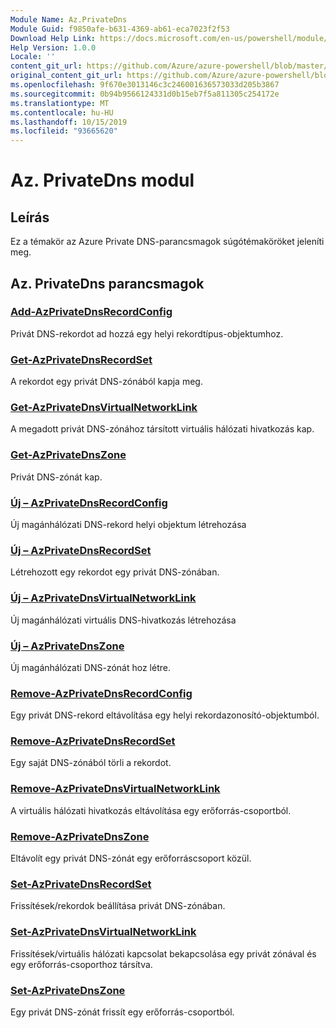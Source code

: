 ```yaml
---
Module Name: Az.PrivateDns
Module Guid: f9850afe-b631-4369-ab61-eca7023f2f53
Download Help Link: https://docs.microsoft.com/en-us/powershell/module/az.privatedns
Help Version: 1.0.0
Locale: ''
content_git_url: https://github.com/Azure/azure-powershell/blob/master/src/PrivateDns/PrivateDns/help/Az.PrivateDNS.md
original_content_git_url: https://github.com/Azure/azure-powershell/blob/master/src/PrivateDns/PrivateDns/help/Az.PrivateDNS.md
ms.openlocfilehash: 9f670e3013146c3c246001636573033d205b3867
ms.sourcegitcommit: 0b94b9566124331d0b15eb7f5a811305c254172e
ms.translationtype: MT
ms.contentlocale: hu-HU
ms.lasthandoff: 10/15/2019
ms.locfileid: "93665620"
---
```

# Az. PrivateDns modul
## Leírás
Ez a témakör az Azure Private DNS-parancsmagok súgótémaköröket jeleníti meg.

## Az. PrivateDns parancsmagok
### [Add-AzPrivateDnsRecordConfig](Add-AzPrivateDnsRecordConfig.md)
Privát DNS-rekordot ad hozzá egy helyi rekordtípus-objektumhoz.

### [Get-AzPrivateDnsRecordSet](Get-AzPrivateDnsRecordSet.md)
A rekordot egy privát DNS-zónából kapja meg.

### [Get-AzPrivateDnsVirtualNetworkLink](Get-AzPrivateDnsVirtualNetworkLink.md)
A megadott privát DNS-zónához társított virtuális hálózati hivatkozás kap.

### [Get-AzPrivateDnsZone](Get-AzPrivateDnsZone.md)
Privát DNS-zónát kap.

### [Új – AzPrivateDnsRecordConfig](New-AzPrivateDnsRecordConfig.md)
Új magánhálózati DNS-rekord helyi objektum létrehozása

### [Új – AzPrivateDnsRecordSet](New-AzPrivateDnsRecordSet.md)
Létrehozott egy rekordot egy privát DNS-zónában.

### [Új – AzPrivateDnsVirtualNetworkLink](New-AzPrivateDnsVirtualNetworkLink.md)
Új magánhálózati virtuális DNS-hivatkozás létrehozása

### [Új – AzPrivateDnsZone](New-AzPrivateDnsZone.md)
Új magánhálózati DNS-zónát hoz létre.

### [Remove-AzPrivateDnsRecordConfig](Remove-AzPrivateDnsRecordConfig.md)
Egy privát DNS-rekord eltávolítása egy helyi rekordazonosító-objektumból.

### [Remove-AzPrivateDnsRecordSet](Remove-AzPrivateDnsRecordSet.md)
Egy saját DNS-zónából törli a rekordot.

### [Remove-AzPrivateDnsVirtualNetworkLink](Remove-AzPrivateDnsVirtualNetworkLink.md)
A virtuális hálózati hivatkozás eltávolítása egy erőforrás-csoportból.

### [Remove-AzPrivateDnsZone](Remove-AzPrivateDnsZone.md)
Eltávolít egy privát DNS-zónát egy erőforráscsoport közül.

### [Set-AzPrivateDnsRecordSet](Set-AzPrivateDnsRecordSet.md)
Frissítések/rekordok beállítása privát DNS-zónában.

### [Set-AzPrivateDnsVirtualNetworkLink](Set-AzPrivateDnsVirtualNetworkLink.md)
Frissítések/virtuális hálózati kapcsolat bekapcsolása egy privát zónával és egy erőforrás-csoporthoz társítva.

### [Set-AzPrivateDnsZone](Set-AzPrivateDnsZone.md)
Egy privát DNS-zónát frissít egy erőforrás-csoportból.

